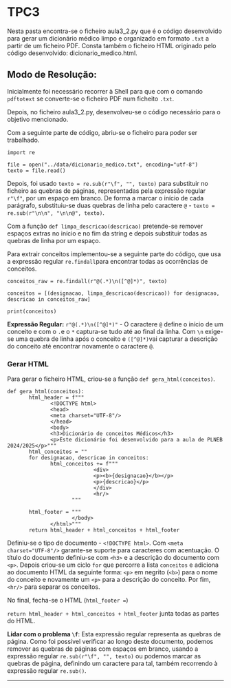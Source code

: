 # TPC3

Nesta pasta encontra-se o ficheiro aula3_2.py que é o código desenvolvido para gerar um dicionário médico limpo e organizado em formato ```.txt``` a partir de um ficheiro PDF. 
Consta também o ficheiro HTML originado pelo código desenvolvido: dicionario_medico.html.

## Modo de Resolução:

Inicialmente foi necessário recorrer à Shell para que com o comando ```pdftotext``` se converte-se o ficheiro PDF num ficheito ```.txt```.

Depois, no ficheiro aula3_2.py, desenvolveu-se o código necessário para o objetivo mencionado.

Com a seguinte parte de código, abriu-se o ficheiro para poder ser trabalhado.
```
import re

file = open("../data/dicionario_medico.txt", encoding="utf-8")
texto = file.read()
```

Depois, foi usado ```texto = re.sub(r"\f", "", texto)``` para substituir no ficheiro as quebras de páginas, representadas pela expressão regular ```r"\f"```, por um espaço em branco. De forma a marcar o início de cada parágrafo, substituiu-se duas quebras de linha pelo caractere ```@``` - ```texto = re.sub(r"\n\n", "\n\n@", texto)```.

Com a função ```def limpa_descricao(descricao)``` pretende-se remover espaços extras no início e no fim da string e depois substituir todas as quebras de linha por um espaço. 

Para extrair conceitos implementou-se a seguinte parte do código, que usa a expressão regular ```re.findall```para encontrar todas as ocorrências de conceitos.
```
conceitos_raw = re.findall(r"@(.*)\n([^@]*)", texto)

conceitos = [(designacao, limpa_descricao(descricao)) for designacao, descricao in conceitos_raw]

print(conceitos)
```

**Expressão Regular:** ```r"@(.*)\n([^@]*)"``` - O caractere ```@``` define o início de um conceito e com o ```.```e o ```*``` captura-se tudo até ao final da linha. Com ```\n``` exige-se uma quebra de linha após o conceito e ```([^@]*)```vai capturar a descrição do conceito até encontrar novamente o caractere ```@```.


### Gerar HTML
Para gerar o ficheiro HTML, criou-se a função ```def gera_html(conceitos)```. 
```
def gera_html(conceitos):
       html_header = f"""
              <!DOCTYPE html>
              <head>
              <meta charset="UTF-8"/>
              </head>
              <body>  
              <h3>Dicionário de conceitos Médicos</h3>
              <p>Este dicionário foi desenvolvido para a aula de PLNEB 2024/2025</p>"""
       html_conceitos = ""
       for designacao, descricao in conceitos:
              html_conceitos += f"""
                            <div>
                            <p><b>{designacao}</b></p>
                            <p>{descricao}</p>
                            </div>
                            <hr/>
                     """

       html_footer = """
                     </body>
              </html>"""
       return html_header + html_conceitos + html_footer
```

Definiu-se o tipo de documento - ```<!DOCTYPE html>```. Com ```<meta charset="UTF-8"/>``` garante-se suporte para caracteres com acentuação.
O título do documento definiu-se com ```<h3>``` e a descrição do documento com ```<p>```.
Depois criou-se um ciclo ```for``` que percorre a lista ```conceitos``` e adiciona ao documento HTML da seguinte forma: ```<p>``` em negrito (```<b>```) para o nome do conceito e novamente um ```<p>``` para a descrição do conceito. Por fim, ```<hr/>``` para separar os conceitos.

No final, fecha-se o HTML (```html_footer =```)

```return html_header + html_conceitos + html_footer``` junta todas as partes do HTML. 


**Lidar com o problema ```\f```**: Esta expressão regular representa as quebras de página. Como foi possível verificar ao longo deste documento, podemos remover as quebras de páginas com espaços em branco, usando a expressão regular ```re.sub(r"\f", "", texto)``` ou podemos marcar as quebras de página, definindo um caractere para tal, também recorrendo à expressão regular ```re.sub()```.

------------------------------
